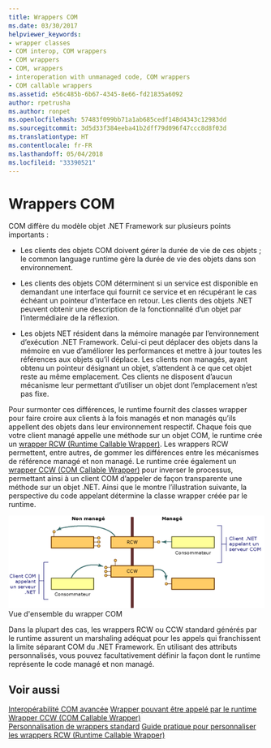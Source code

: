 ```yaml
---
title: Wrappers COM
ms.date: 03/30/2017
helpviewer_keywords:
- wrapper classes
- COM interop, COM wrappers
- COM wrappers
- COM, wrappers
- interoperation with unmanaged code, COM wrappers
- COM callable wrappers
ms.assetid: e56c485b-6b67-4345-8e66-fd21835a6092
author: rpetrusha
ms.author: ronpet
ms.openlocfilehash: 57483f099bb71a1ab685cedf148d4343c12983dd
ms.sourcegitcommit: 3d5d33f384eeba41b2dff79d096f47ccc8d8f03d
ms.translationtype: HT
ms.contentlocale: fr-FR
ms.lasthandoff: 05/04/2018
ms.locfileid: "33390521"
---
```

# <a name="com-wrappers"></a>Wrappers COM
COM diffère du modèle objet .NET Framework sur plusieurs points importants :  
  
-   Les clients des objets COM doivent gérer la durée de vie de ces objets ; le common language runtime gère la durée de vie des objets dans son environnement.  
  
-   Les clients des objets COM déterminent si un service est disponible en demandant une interface qui fournit ce service et en récupérant le cas échéant un pointeur d’interface en retour. Les clients des objets .NET peuvent obtenir une description de la fonctionnalité d’un objet par l’intermédiaire de la réflexion.  
  
-   Les objets NET résident dans la mémoire managée par l’environnement d’exécution .NET Framework. Celui-ci peut déplacer des objets dans la mémoire en vue d’améliorer les performances et mettre à jour toutes les références aux objets qu’il déplace. Les clients non managés, ayant obtenu un pointeur désignant un objet, s’attendent à ce que cet objet reste au même emplacement. Ces clients ne disposent d’aucun mécanisme leur permettant d’utiliser un objet dont l’emplacement n’est pas fixe.  
  
 Pour surmonter ces différences, le runtime fournit des classes wrapper pour faire croire aux clients à la fois managés et non managés qu’ils appellent des objets dans leur environnement respectif. Chaque fois que votre client managé appelle une méthode sur un objet COM, le runtime crée un [wrapper RCW (Runtime Callable Wrapper)](runtime-callable-wrapper.md). Les wrappers RCW permettent, entre autres, de gommer les différences entre les mécanismes de référence managé et non managé. Le runtime crée également un [wrapper CCW (COM Callable Wrapper)](com-callable-wrapper.md) pour inverser le processus, permettant ainsi à un client COM d’appeler de façon transparente une méthode sur un objet .NET. Ainsi que le montre l’illustration suivante, la perspective du code appelant détermine la classe wrapper créée par le runtime.  
  
 ![Vue d’ensemble du wrapper COM](media/bidirectional.gif "bidirectionnelle")  
Vue d'ensemble du wrapper COM  
  
 Dans la plupart des cas, les wrappers RCW ou CCW standard générés par le runtime assurent un marshaling adéquat pour les appels qui franchissent la limite séparant COM du .NET Framework. En utilisant des attributs personnalisés, vous pouvez facultativement définir la façon dont le runtime représente le code managé et non managé.  
  
## <a name="see-also"></a>Voir aussi  
 [Interopérabilité COM avancée](https://msdn.microsoft.com/library/3ada36e5-2390-4d70-b490-6ad8de92f2fb(v=vs.100))  
 [Wrapper pouvant être appelé par le runtime](runtime-callable-wrapper.md)  
 [Wrapper CCW (COM Callable Wrapper)](com-callable-wrapper.md)  
 [Personnalisation de wrappers standard](https://msdn.microsoft.com/library/c40d089b-6a3c-41b5-a20d-d760c215e49d(v=vs.100))  
 [Guide pratique pour personnaliser les wrappers RCW (Runtime Callable Wrapper)](https://msdn.microsoft.com/library/4a4bb3da-4d60-4517-99f2-78d46a681732(v=vs.100))
